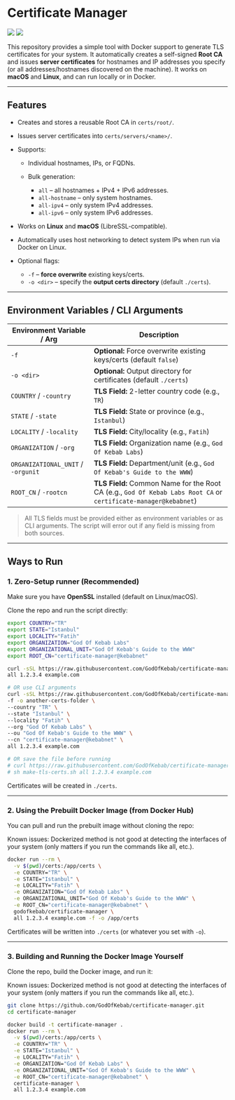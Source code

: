 # Certificate Manager

![](https://badgen.net/docker/pulls/godofkebab/certificate-manager)
![](https://badgen.net/docker/size/godofkebab/certificate-manager)

This repository provides a simple tool with Docker support to generate TLS certificates for your system.
It automatically creates a self-signed **Root CA** and issues **server certificates** for hostnames and IP addresses you specify (or all addresses/hostnames discovered on the machine).
It works on **macOS** and **Linux**, and can run locally or in Docker.

---

## Features

* Creates and stores a reusable Root CA in `certs/root/`.
* Issues server certificates into `certs/servers/<name>/`.
* Supports:

    * Individual hostnames, IPs, or FQDNs.
    * Bulk generation:

        * `all` – all hostnames + IPv4 + IPv6 addresses.
        * `all-hostname` – only system hostnames.
        * `all-ipv4` – only system IPv4 addresses.
        * `all-ipv6` – only system IPv6 addresses.
* Works on **Linux** and **macOS** (LibreSSL-compatible).
* Automatically uses host networking to detect system IPs when run via Docker on Linux.
* Optional flags:

    * `-f` – **force overwrite** existing keys/certs.
    * `-o <dir>` – specify the **output certs directory** (default `./certs`).

---

## Environment Variables / CLI Arguments

| Environment Variable / Arg         | Description                                                                                                      |
|------------------------------------|------------------------------------------------------------------------------------------------------------------|
| `-f`                               | **Optional:** Force overwrite existing keys/certs (default `false`)                                              |
| `-o <dir>`                         | **Optional:** Output directory for certificates (default `./certs`)                                              |
| `COUNTRY` / `-country`             | **TLS Field:** 2-letter country code (e.g., `TR`)                                                                |
| `STATE` / `-state`                 | **TLS Field:** State or province (e.g., `Istanbul`)                                                              |
| `LOCALITY` / `-locality`           | **TLS Field:** City/locality (e.g., `Fatih`)                                                                     |
| `ORGANIZATION` / `-org`            | **TLS Field:** Organization name (e.g., `God Of Kebab Labs`)                                                     |
| `ORGANIZATIONAL_UNIT` / `-orgunit` | **TLS Field:** Department/unit (e.g., `God Of Kebab's Guide to the WWW`)                                         |
| `ROOT_CN` / `-rootcn`              | **TLS Field:** Common Name for the Root CA (e.g., `God Of Kebab Labs Root CA` or `certificate-manager@kebabnet`) |


> All TLS fields must be provided either as environment variables or as CLI arguments. The script will error out if any field is missing from both sources.

---

## Ways to Run

### 1. Zero-Setup runner (Recommended)

Make sure you have **OpenSSL** installed (default on Linux/macOS).

Clone the repo and run the script directly:

```bash
export COUNTRY="TR"
export STATE="Istanbul"
export LOCALITY="Fatih"
export ORGANIZATION="God Of Kebab Labs"
export ORGANIZATIONAL_UNIT="God Of Kebab's Guide to the WWW"
export ROOT_CN="certificate-manager@kebabnet"

curl -sSL https://raw.githubusercontent.com/GodOfKebab/certificate-manager/refs/heads/main/make-tls-certs.sh | sh -s \
all 1.2.3.4 example.com

# OR use CLI arguments
curl -sSL https://raw.githubusercontent.com/GodOfKebab/certificate-manager/refs/heads/main/make-tls-certs.sh | sh -s \
-f -o another-certs-folder \
--country "TR" \
--state "Istanbul" \
--locality "Fatih" \
--org "God Of Kebab Labs" \
--ou "God Of Kebab's Guide to the WWW" \
--cn "certificate-manager@kebabnet" \
all 1.2.3.4 example.com

# OR save the file before running
# curl https://raw.githubusercontent.com/GodOfKebab/certificate-manager/refs/heads/main/make-tls-certs.sh -o make-tls-certs.sh
# sh make-tls-certs.sh all 1.2.3.4 example.com
```

Certificates will be created in `./certs`.

---

### 2. Using the Prebuilt Docker Image (from Docker Hub)

You can pull and run the prebuilt image without cloning the repo:

Known issues: Dockerized method is not good at detecting the interfaces of your system (only matters if you run the commands like all, etc.).

```bash
docker run --rm \
  -v $(pwd)/certs:/app/certs \
  -e COUNTRY="TR" \
  -e STATE="Istanbul" \
  -e LOCALITY="Fatih" \
  -e ORGANIZATION="God Of Kebab Labs" \
  -e ORGANIZATIONAL_UNIT="God Of Kebab's Guide to the WWW" \
  -e ROOT_CN="certificate-manager@kebabnet" \
  godofkebab/certificate-manager \
  all 1.2.3.4 example.com -f -o /app/certs
```

Certificates will be written into `./certs` (or whatever you set with `-o`).

---

### 3. Building and Running the Docker Image Yourself

Clone the repo, build the Docker image, and run it:

Known issues: Dockerized method is not good at detecting the interfaces of your system (only matters if you run the commands like all, etc.).

```bash
git clone https://github.com/GodOfKebab/certificate-manager.git
cd certificate-manager

docker build -t certificate-manager .
docker run --rm \
  -v $(pwd)/certs:/app/certs \
  -e COUNTRY="TR" \
  -e STATE="Istanbul" \
  -e LOCALITY="Fatih" \
  -e ORGANIZATION="God Of Kebab Labs" \
  -e ORGANIZATIONAL_UNIT="God Of Kebab's Guide to the WWW" \
  -e ROOT_CN="certificate-manager@kebabnet" \
  certificate-manager \
  all 1.2.3.4 example.com
```

